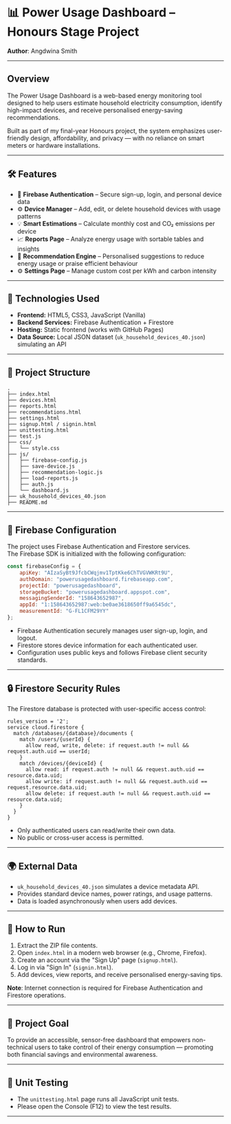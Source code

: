 
# 📊 Power Usage Dashboard – Honours Stage Project

**Author**: Angdwina Smith  


---

## Overview
The Power Usage Dashboard is a web-based energy monitoring tool designed to help users estimate household electricity consumption, identify high-impact devices, and receive personalised energy-saving recommendations.

Built as part of my final-year Honours project, the system emphasizes user-friendly design, affordability, and privacy — with no reliance on smart meters or hardware installations.

---

## 🛠️ Features

- 🔐 **Firebase Authentication** – Secure sign-up, login, and personal device data
- ⚙️ **Device Manager** – Add, edit, or delete household devices with usage patterns
- 💡 **Smart Estimations** – Calculate monthly cost and CO₂ emissions per device
- 📈 **Reports Page** – Analyze energy usage with sortable tables and insights
- 🌱 **Recommendation Engine** – Personalised suggestions to reduce energy usage or praise efficient behaviour
- ⚙️ **Settings Page** – Manage custom cost per kWh and carbon intensity

---

## 🧰 Technologies Used

- **Frontend:** HTML5, CSS3, JavaScript (Vanilla)
- **Backend Services:** Firebase Authentication + Firestore
- **Hosting:** Static frontend (works with GitHub Pages)
- **Data Source:** Local JSON dataset (`uk_household_devices_40.json`) simulating an API

---

## 📂 Project Structure

```
.
├── index.html
├── devices.html
├── reports.html
├── recommendations.html
├── settings.html
├── signup.html / signin.html
├── unittesting.html
├── test.js
├── css/
│   └── style.css
├── js/
│   ├── firebase-config.js
│   ├── save-device.js
│   ├── recommendation-logic.js
│   ├── load-reports.js
│   ├── auth.js
│   └── dashboard.js
├── uk_household_devices_40.json
├── README.md
```

---

## 📄 Firebase Configuration

The project uses Firebase Authentication and Firestore services.  
The Firebase SDK is initialized with the following configuration:

```javascript
const firebaseConfig = {
    apiKey: "AIzaSyBt9JfcbCWqjmv1TptKke6ChTVGVWKRt9U",
    authDomain: "powerusagedashboard.firebaseapp.com",
    projectId: "powerusagedashboard",
    storageBucket: "powerusagedashboard.appspot.com",
    messagingSenderId: "158643652987",
    appId: "1:158643652987:web:be0ae3618650ff9a6545dc",
    measurementId: "G-FL1CFM29YY"
};
```

- Firebase Authentication securely manages user sign-up, login, and logout.
- Firestore stores device information for each authenticated user.
- Configuration uses public keys and follows Firebase client security standards.

---

## 🔒 Firestore Security Rules

The Firestore database is protected with user-specific access control:

```plaintext
rules_version = '2';
service cloud.firestore {
  match /databases/{database}/documents {
    match /users/{userId} {
      allow read, write, delete: if request.auth != null && request.auth.uid == userId;
    }
    match /devices/{deviceId} {
      allow read: if request.auth != null && request.auth.uid == resource.data.uid;
      allow write: if request.auth != null && request.auth.uid == request.resource.data.uid;
      allow delete: if request.auth != null && request.auth.uid == resource.data.uid;
    }
  }
}
```

- Only authenticated users can read/write their own data.
- No public or cross-user access is permitted.

---

## 🌍 External Data

- `uk_household_devices_40.json` simulates a device metadata API.
- Provides standard device names, power ratings, and usage patterns.
- Data is loaded asynchronously when users add devices.

---

## 🚀 How to Run

1. Extract the ZIP file contents.
2. Open `index.html` in a modern web browser (e.g., Chrome, Firefox).
3. Create an account via the "Sign Up" page (`signup.html`).
4. Log in via "Sign In" (`signin.html`).
5. Add devices, view reports, and receive personalised energy-saving tips.

**Note**: Internet connection is required for Firebase Authentication and Firestore operations.

---

## 📌 Project Goal

To provide an accessible, sensor-free dashboard that empowers non-technical users to take control of their energy consumption — promoting both financial savings and environmental awareness.

---

## 🧪 Unit Testing

- The `unittesting.html` page runs all JavaScript unit tests.
- Please open the Console (F12) to view the test results.

---

